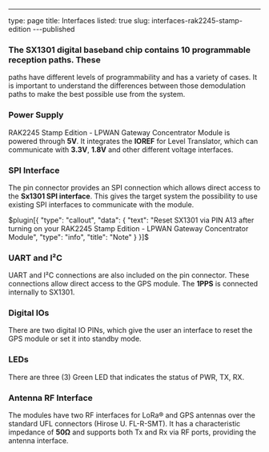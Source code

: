 ---
type: page
title: Interfaces
listed: true
slug: interfaces-rak2245-stamp-edition
---published

### The SX1301 digital baseband chip contains **10 programmable reception paths**. These
paths have different levels of programmability and has a variety of cases. It is
important to understand the differences between those demodulation paths to make the
best possible use from the system.

### Power Supply

RAK2245 Stamp Edition - LPWAN Gateway Concentrator Module is powered through **5V**. It integrates the **IOREF** for
Level Translator, which can communicate with **3.3V**, **1.8V** and other different voltage
interfaces.

### SPI Interface

The pin connector provides an SPI connection which allows direct access to the **Sx1301 SPI interface**. This gives the target system the possibility to use existing SPI interfaces to communicate with the module.

$plugin[{
    "type": "callout",
    "data": {
        "text": "Reset SX1301 via PIN A13 after turning on your RAK2245 Stamp Edition - LPWAN Gateway Concentrator Module",
        "type": "info",
        "title": "Note"
    }
}]$

### UART and I²C

UART and I²C connections are also included on the pin connector. These connections allow direct access to the GPS module. The **1PPS** is connected internally to SX1301.

### Digital IOs

There are two digital IO PINs, which give the user an interface to reset the GPS module or set it into standby mode.

### LEDs

There are three (3) Green LED that indicates the status of PWR, TX, RX.

### Antenna RF Interface

The modules have two RF interfaces for LoRa® and GPS antennas over the standard UFL connectors (Hirose U. FL-R-SMT). It has a characteristic impedance of **50Ω** and supports both Tx and Rx via RF ports, providing the antenna interface.

